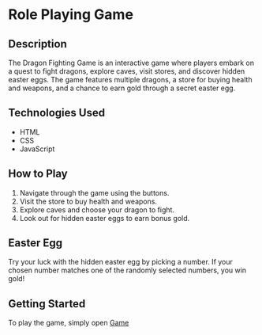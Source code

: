 # Role Playing Game

## Description
The Dragon Fighting Game is an interactive game where players embark on a quest to fight dragons, explore caves, visit stores, and discover hidden easter eggs. The game features multiple dragons, a store for buying health and weapons, and a chance to earn gold through a secret easter egg.

## Technologies Used
- HTML
- CSS
- JavaScript

## How to Play
1. Navigate through the game using the buttons.
2. Visit the store to buy health and weapons.
3. Explore caves and choose your dragon to fight.
4. Look out for hidden easter eggs to earn bonus gold.

## Easter Egg
Try your luck with the hidden easter egg by picking a number. If your chosen number matches one of the randomly selected numbers, you win gold!

## Getting Started
To play the game, simply open [Game](www.google.com)